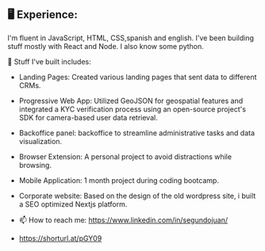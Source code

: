 
## 🖥️ Experience:

I'm fluent in JavaScript, HTML, CSS,spanish and english. I've been building stuff mostly with React and Node. I also know some python.  


🔨 Stuff I've built includes:
- Landing Pages: Created various landing pages that sent data to different CRMs.
- Progressive Web App: Utilized GeoJSON for geospatial features and integrated a KYC verification process using an open-source project's SDK for camera-based user data retrieval. 
- Backoffice panel: backoffice to streamline administrative tasks and data visualization.
- Browser Extension: A personal project to avoid distractions while browsing.
- Mobile Application: 1 month project during coding bootcamp.
- Corporate website: Based on the design of the old wordpress site, i built a SEO optimized Nextjs platform. 

- 📫 How to reach me: https://www.linkedin.com/in/segundojuan/
- https://shorturl.at/pGY09
